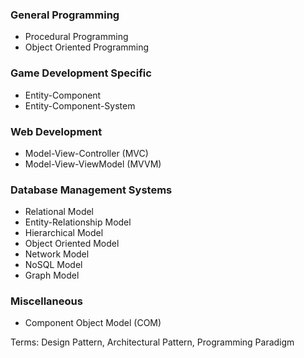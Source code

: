 ### General Programming
- Procedural Programming
- Object Oriented Programming
### Game Development Specific
- Entity-Component
- Entity-Component-System
### Web Development
- Model-View-Controller (MVC)
- Model-View-ViewModel (MVVM)
### Database Management Systems
- Relational Model
- Entity-Relationship Model
- Hierarchical Model
- Object Oriented Model
- Network Model
- NoSQL Model
- Graph Model
### Miscellaneous
- Component Object Model (COM)

Terms: Design Pattern, Architectural Pattern, Programming Paradigm